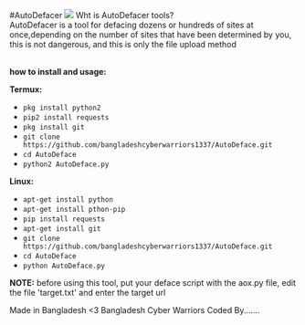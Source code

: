 #AutoDefacer
<img src="https://img.shields.io/badge/MADE%20IN%20-Bangladesh-orange?colorA=%23ff0000&colorB=%23017e40&style=for-the-badge">
Wht is AutoDefacer tools?<br>
AutoDefacer is a tool for defacing dozens or hundreds of sites at once,depending on the number
of sites that have been determined by you, this is not dangerous, and this is only the file upload method<br><br>


**how to install and usage:**

**Termux:**
* `pkg install python2`
* `pip2 install requests`
* `pkg install git`
* `git clone https://github.com/bangladeshcyberwarriors1337/AutoDeface.git`
* `cd AutoDeface`
* `python2 AutoDeface.py`

**Linux:**
* `apt-get install python`
* `apt-get install pthon-pip`
* `pip install requests`
* `apt-get install git`
* `git clone https://github.com/bangladeshcyberwarriors1337/AutoDeface.git`
* `cd AutoDeface`
* `python AutoDeface.py`

**NOTE:** before using this tool, put your deface script with the aox.py file, edit the file 'target.txt' and enter the target url


Made in Bangladesh <3
Bangladesh Cyber Warriors
Coded By....... 

